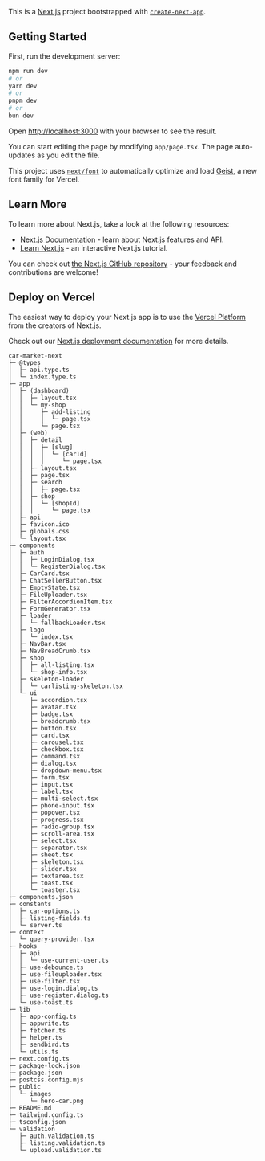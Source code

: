 This is a [Next.js](https://nextjs.org) project bootstrapped with [`create-next-app`](https://nextjs.org/docs/app/api-reference/cli/create-next-app).

## Getting Started

First, run the development server:

```bash
npm run dev
# or
yarn dev
# or
pnpm dev
# or
bun dev
```

Open [http://localhost:3000](http://localhost:3000) with your browser to see the result.

You can start editing the page by modifying `app/page.tsx`. The page auto-updates as you edit the file.

This project uses [`next/font`](https://nextjs.org/docs/app/building-your-application/optimizing/fonts) to automatically optimize and load [Geist](https://vercel.com/font), a new font family for Vercel.

## Learn More

To learn more about Next.js, take a look at the following resources:

- [Next.js Documentation](https://nextjs.org/docs) - learn about Next.js features and API.
- [Learn Next.js](https://nextjs.org/learn) - an interactive Next.js tutorial.

You can check out [the Next.js GitHub repository](https://github.com/vercel/next.js) - your feedback and contributions are welcome!

## Deploy on Vercel

The easiest way to deploy your Next.js app is to use the [Vercel Platform](https://vercel.com/new?utm_medium=default-template&filter=next.js&utm_source=create-next-app&utm_campaign=create-next-app-readme) from the creators of Next.js.

Check out our [Next.js deployment documentation](https://nextjs.org/docs/app/building-your-application/deploying) for more details.

```
car-market-next
├─ @types
│  ├─ api.type.ts
│  └─ index.type.ts
├─ app
│  ├─ (dashboard)
│  │  ├─ layout.tsx
│  │  └─ my-shop
│  │     ├─ add-listing
│  │     │  └─ page.tsx
│  │     └─ page.tsx
│  ├─ (web)
│  │  ├─ detail
│  │  │  ├─ [slug]
│  │  │  │  └─ [carId]
│  │  │  │     └─ page.tsx
│  │  ├─ layout.tsx
│  │  ├─ page.tsx
│  │  ├─ search
│  │  │  ├─ page.tsx
│  │  ├─ shop
│  │  │  └─ [shopId]
│  │  │     └─ page.tsx
│  ├─ api
│  ├─ favicon.ico
│  ├─ globals.css
│  └─ layout.tsx
├─ components
│  ├─ auth
│  │  ├─ LoginDialog.tsx
│  │  └─ RegisterDialog.tsx
│  ├─ CarCard.tsx
│  ├─ ChatSellerButton.tsx
│  ├─ EmptyState.tsx
│  ├─ FileUploader.tsx
│  ├─ FilterAccordionItem.tsx
│  ├─ FormGenerator.tsx
│  ├─ loader
│  │  └─ fallbackLoader.tsx
│  ├─ logo
│  │  └─ index.tsx
│  ├─ NavBar.tsx
│  ├─ NavBreadCrumb.tsx
│  ├─ shop
│  │  ├─ all-listing.tsx
│  │  └─ shop-info.tsx
│  ├─ skeleton-loader
│  │  └─ carlisting-skeleton.tsx
│  └─ ui
│     ├─ accordion.tsx
│     ├─ avatar.tsx
│     ├─ badge.tsx
│     ├─ breadcrumb.tsx
│     ├─ button.tsx
│     ├─ card.tsx
│     ├─ carousel.tsx
│     ├─ checkbox.tsx
│     ├─ command.tsx
│     ├─ dialog.tsx
│     ├─ dropdown-menu.tsx
│     ├─ form.tsx
│     ├─ input.tsx
│     ├─ label.tsx
│     ├─ multi-select.tsx
│     ├─ phone-input.tsx
│     ├─ popover.tsx
│     ├─ progress.tsx
│     ├─ radio-group.tsx
│     ├─ scroll-area.tsx
│     ├─ select.tsx
│     ├─ separator.tsx
│     ├─ sheet.tsx
│     ├─ skeleton.tsx
│     ├─ slider.tsx
│     ├─ textarea.tsx
│     ├─ toast.tsx
│     └─ toaster.tsx
├─ components.json
├─ constants
│  ├─ car-options.ts
│  ├─ listing-fields.ts
│  └─ server.ts
├─ context
│  └─ query-provider.tsx
├─ hooks
│  ├─ api
│  │  └─ use-current-user.ts
│  ├─ use-debounce.ts
│  ├─ use-fileuploader.tsx
│  ├─ use-filter.tsx
│  ├─ use-login.dialog.ts
│  ├─ use-register.dialog.ts
│  └─ use-toast.ts
├─ lib
│  ├─ app-config.ts
│  ├─ appwrite.ts
│  ├─ fetcher.ts
│  ├─ helper.ts
│  ├─ sendbird.ts
│  └─ utils.ts
├─ next.config.ts
├─ package-lock.json
├─ package.json
├─ postcss.config.mjs
├─ public
│  └─ images
│     └─ hero-car.png
├─ README.md
├─ tailwind.config.ts
├─ tsconfig.json
└─ validation
   ├─ auth.validation.ts
   ├─ listing.validation.ts
   └─ upload.validation.ts

```
